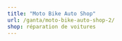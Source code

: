 ```yaml
---
title: "Moto Bike Auto Shop"
url: /ganta/moto-bike-auto-shop-2/
shop: réparation de voitures
---
```

